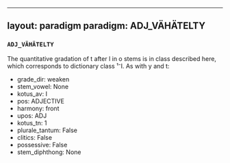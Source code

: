 
---
layout: paradigm
paradigm: ADJ_VÄHÄTELTY
---
### ` ADJ_VÄHÄTELTY `

The quantitative gradation of t after l in o stems is in class described here, which corresponds to dictionary class ¹⁻I. As with y and t:
* grade_dir: weaken
* stem_vowel: None
* kotus_av: I
* pos: ADJECTIVE
* harmony: front
* upos: ADJ
* kotus_tn: 1
* plurale_tantum: False
* clitics: False
* possessive: False
* stem_diphthong: None
